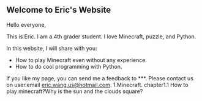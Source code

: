 ## Welcome to Eric's Website

Hello everyone,

This is Eric. I am a 4th grader student. I love Minecraft, puzzle, and Python.


In this website, I will share with you:

- How to play Minecraft even without any experience.
- How to do cool programming with Python.

If you like my page, you can send me a feedback to ***.
Please contact us on user.email eric.wang.us@hotmail.com.
1.Minecraft.
chapter1.1
How to play minecraft?Why is the sun and the clouds square?